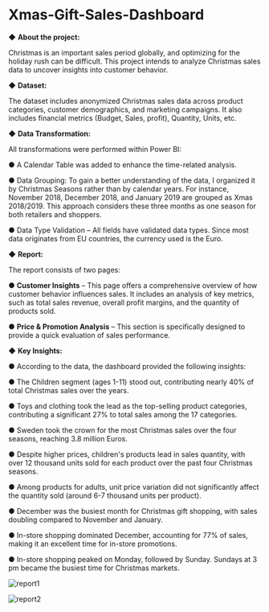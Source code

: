 # Xmas-Gift-Sales-Dashboard

◆ **About the project:**

Christmas is an important sales period globally, and optimizing for the holiday rush can be difficult. This project intends to analyze Christmas sales data to uncover insights into customer behavior.

◆ **Dataset:**

The dataset includes anonymized Christmas sales data across product categories, customer demographics, and marketing campaigns. It also includes financial metrics (Budget, Sales, profit), Quantity, Units, etc.

◆ **Data Transformation:**

All transformations were performed within Power BI:

  ● A Calendar Table was added to enhance the time-related analysis.

  ● Data Grouping: To gain a better understanding of the data, I organized it by Christmas Seasons rather than by calendar years. For instance, November 2018, December 2018, and January 2019 are grouped as Xmas 2018/2019. This approach considers these three months as one season for both retailers and shoppers.

  ● Data Type Validation – All fields have validated data types. Since most data originates from EU countries, the currency used is the Euro.

◆ **Report:**

The report consists of two pages:

  ● **Customer Insights** – This page offers a comprehensive overview of how customer behavior influences sales. It includes an analysis of key metrics, such as total sales revenue, overall profit margins, and the quantity of products sold.

  ● **Price & Promotion Analysis** – This section is specifically designed to provide a quick evaluation of sales performance.

◆ **Key Insights:**

  ● According to the data, the dashboard provided the following insights:

  ● The Children segment (ages 1-11) stood out, contributing nearly 40% of total Christmas sales over the years.

  ● Toys and clothing took the lead as the top-selling product categories, contributing a significant 27% to total sales among the 17 categories.

  ● Sweden took the crown for the most Christmas sales over the four seasons, reaching 3.8 million Euros.

  ● Despite higher prices, children's products lead in sales quantity, with over 12 thousand units sold for each product over the past four Christmas seasons.

  ● Among products for adults, unit price variation did not significantly affect the quantity sold (around 6-7 thousand units per product).

  ● December was the busiest month for Christmas gift shopping, with sales doubling compared to November and January.

  ● In-store shopping dominated December, accounting for 77% of sales, making it an excellent time for in-store promotions.

  ● In-store shopping peaked on Monday, followed by Sunday. Sundays at 3 pm became the busiest time for Christmas markets.


![report1](https://github.com/user-attachments/assets/ab4f165b-83c3-4458-a46b-3e0a02b5a398)


![report2](https://github.com/user-attachments/assets/2a99bd14-3b0a-473c-8e94-aeca94a7d403)




